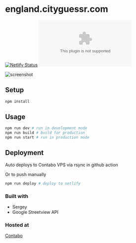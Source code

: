 # england.cityguessr.com

[![Netlify Status](https://api.netlify.com/api/v1/badges/adb34bef-e77f-494c-8914-221c2d3a2f76/deploy-status)](https://app.netlify.com/sites/typology/deploys)
[![Mozilla Observatory](https://img.shields.io/mozilla-observatory/grade/england.cityguessr.com)](https://observatory.mozilla.org/analyze/england.cityguessr.com)

![screenshot](https://screenshots.io37.ch/england.cityguessr.com.jpg)

## Setup

```sh
npm install
```

## Usage

```sh
npm run dev # run in development mode
npm run build # build for production
npm run start # run in production mode
```

## Deployment

Auto deploys to Contabo VPS via rsync in github action

Or to push manually

```sh
npm run deploy # deploy to netlify
```


### Built with

- Sergey
- Google Streetview API

### Hosted at

[Contabo](https://contabo.com/en/)



